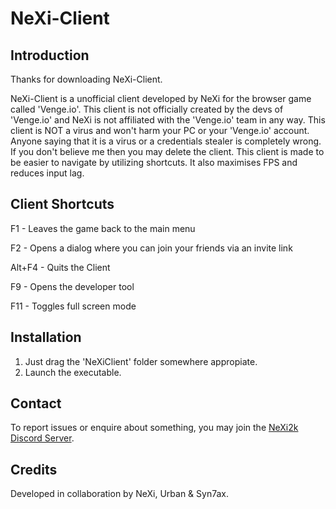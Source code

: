 # NeXi-Client

## Introduction
Thanks for downloading NeXi-Client.

NeXi-Client is a unofficial client developed by NeXi for the browser game called 'Venge.io'. This client is not officially created by the devs of 'Venge.io' and NeXi is not affiliated with the 'Venge.io' team in any way. This client is NOT a virus and won't harm your PC or your 'Venge.io' account. Anyone saying that it is a virus or a credentials stealer is completely wrong. If you don't believe me then you may delete the client. This client is made to be easier to navigate by utilizing shortcuts. It also maximises FPS and reduces input lag.

## Client Shortcuts

F1 - Leaves the game back to the main menu

F2 - Opens a dialog where you can join your friends via an invite link

Alt+F4 - Quits the Client

F9 - Opens the developer tool

F11 - Toggles full screen mode

## Installation

1. Just drag the 'NeXiClient' folder somewhere appropiate.
2. Launch the executable.

## Contact

To report issues or enquire about something, you may join the [NeXi2k Discord Server](https://discord.gg/6bEYYxM).

## Credits

Developed in collaboration by NeXi, Urban & Syn7ax.